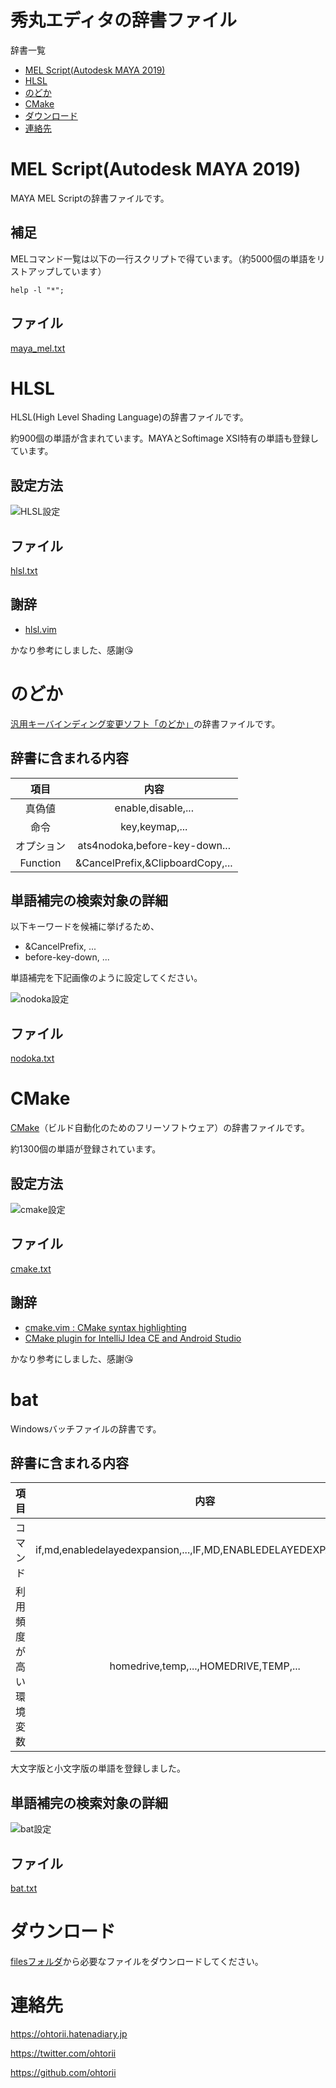# 秀丸エディタの辞書ファイル

辞書一覧
- [MEL Script(Autodesk MAYA 2019)](#mel-scriptautodesk-maya-2019)
- [HLSL](#hlsl)
- [のどか](#のどか)
- [CMake](#cmake)
- [ダウンロード](#ダウンロード)
- [連絡先](#連絡先)


# MEL Script(Autodesk MAYA 2019)

MAYA MEL Scriptの辞書ファイルです。

## 補足

MELコマンド一覧は以下の一行スクリプトで得ています。（約5000個の単語をリストアップしています）

	help -l "*";

## ファイル

[maya_mel.txt](files/maya_mel.txt)

# HLSL

HLSL(High Level Shading Language)の辞書ファイルです。

約900個の単語が含まれています。MAYAとSoftimage XSI特有の単語も登録しています。

## 設定方法
![HLSL設定](images/hlsl.png "HLSL設定")

## ファイル

[hlsl.txt](files/hlsl.txt)

## 謝辞
- [hlsl.vim](https://github.com/beyondmarc/hlsl.vim)

かなり参考にしました、感謝😘

# のどか

[汎用キーバインディング変更ソフト「のどか」](https://appletllc.com/web/nodoka.htm)の辞書ファイルです。

## 辞書に含まれる内容

|項目|内容|
|:--:|:--:|
|真偽値|enable,disable,...|
|命令|key,keymap,...|
|オプション|ats4nodoka,before-key-down...|
|Function|&CancelPrefix,&ClipboardCopy,...|

## 単語補完の検索対象の詳細

以下キーワードを候補に挙げるため、

- &CancelPrefix, ...
- before-key-down, ...

単語補完を下記画像のように設定してください。

![nodoka設定](images/nodoka_1.png "nodoka設定")

## ファイル

[nodoka.txt](files/nodoka.txt)

# CMake

[CMake](https://cmake.org/)（ビルド自動化のためのフリーソフトウェア）の辞書ファイルです。

約1300個の単語が登録されています。

## 設定方法
![cmake設定](images/cmake.png "cmake設定")

## ファイル

[cmake.txt](files/cmake.txt)


## 謝辞
- [cmake.vim : CMake syntax highlighting ](https://www.vim.org/scripts/script.php?script_id=600)
- [CMake plugin for IntelliJ Idea CE and Android Studio](https://github.com/ArtsiomCh/CMake)

かなり参考にしました、感謝😘



# bat

Windowsバッチファイルの辞書です。

## 辞書に含まれる内容

|項目|内容|
|:--:|:--:|
|コマンド|if,md,enabledelayedexpansion,...,IF,MD,ENABLEDELAYEDEXPANSION,...|
|利用頻度が高い環境変数|homedrive,temp,...,HOMEDRIVE,TEMP,...|

大文字版と小文字版の単語を登録しました。


## 単語補完の検索対象の詳細

![bat設定](images/bat.png "画像タイトル")

## ファイル

[bat.txt](files/bat.txt)


# ダウンロード

[filesフォルダ](files)から必要なファイルをダウンロードしてください。


# 連絡先

<https://ohtorii.hatenadiary.jp>

<https://twitter.com/ohtorii>

<https://github.com/ohtorii>
